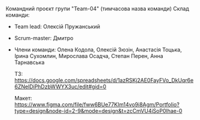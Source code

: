 Командний проєкт групи "Team-04" (тимчасова назва команди) Склад команди:

- Team lead: Олексій Пружанський
- Scrum-master: Дмитро
- Члени команди: Олена Кодола, Олексій Зюзін, Анастасія Тоцька, Ірина
  Сухомлин, Мирослава Осадча, Степан Перен, Анна Тарнавська

  ТЗ: https://docs.google.com/spreadsheets/d/1azRSKj2AE0FayFVo_DkUqr6e6ZNelDiPhDzbWWYX3uc/edit#gid=0

  Макет: https://www.figma.com/file/fww6BUe77KIm14vo9i8Agm/Portfolio?type=design&node-id=2-9&mode=design&t=zcCmVU4iSoP0lhae-0
